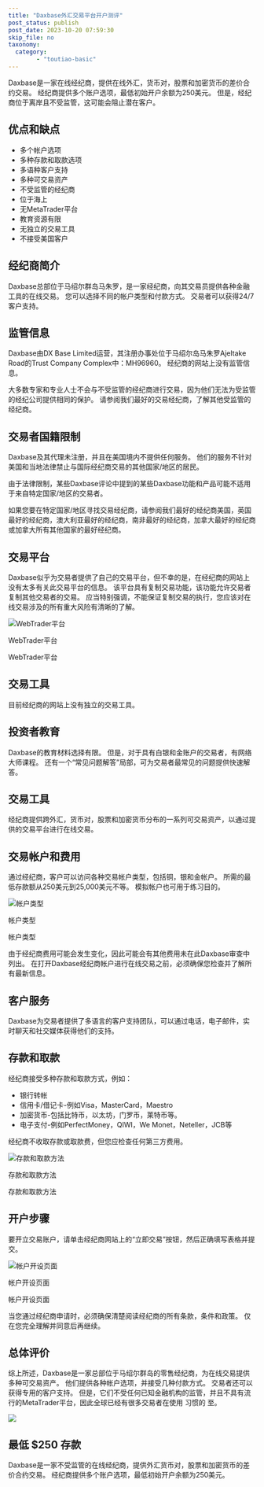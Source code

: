 ```yaml
---
title: "Daxbase外汇交易平台开户测评"
post_status: publish
post_date: 2023-10-20 07:59:30
skip_file: no
taxonomy:
  category:
        - "toutiao-basic"
---
```


Daxbase是一家在线经纪商，提供在线外汇，货币对，股票和加密货币的差价合约交易。 经纪商提供多个账户选项，最低初始开户余额为250美元。 但是，经纪商位于离岸且不受监管，这可能会阻止潜在客户。

## 优点和缺点

- 多个帐户选项
- 多种存款和取款选项
- 多语种客户支持
- 多种可交易资产
- 不受监管的经纪商
- 位于海上
- 无MetaTrader平台
- 教育资源有限
- 无独立的交易工具
- 不接受美国客户

## 经纪商简介

Daxbase总部位于马绍尔群岛马朱罗，是一家经纪商，向其交易员提供各种金融工具的在线交易。 您可以选择不同的帐户类型和付款方式。 交易者可以获得24/7客户支持。

## 监管信息

Daxbase由DX Base Limited运营，其注册办事处位于马绍尔岛马朱罗Ajeltake Road的Trust Company Complex中：MH96960。 经纪商的网站上没有监管信息。

大多数专家和专业人士不会与不受监管的经纪商进行交易，因为他们无法为受监管的经纪公司提供相同的保护。 请参阅我们最好的交易经纪商，了解其他受监管的经纪商。

## 交易者国籍限制

Daxbase及其代理未注册，并且在美国境内不提供任何服务。 他们的服务不针对美国和当地法律禁止与国际经纪商交易的其他国家/地区的居民。

由于法律限制，某些Daxbase评论中提到的某些Daxbase功能和产品可能不适用于来自特定国家/地区的交易者。

如果您要在特定国家/地区寻找交易经纪商，请参阅我们最好的经纪商美国，英国最好的经纪商，澳大利亚最好的经纪商，南非最好的经纪商，加拿大最好的经纪商或加拿大所有其他国家的最好经纪商。

## 交易平台

Daxbase似乎为交易者提供了自己的交易平台，但不幸的是，在经纪商的网站上没有太多有关此交易平台的信息。 该平台具有复制交易功能，该功能允许交易者复制其他交易者的交易。 应当特别强调，不能保证复制交易的执行，您应该对在线交易涉及的所有重大风险有清晰的了解。

![WebTrader平台](https://cdn.fendou.la/funstoutiao/2020/11/Daxbase-Review-WebTrader-.jpg "WebTrader平台")

WebTrader平台

WebTrader平台

## 交易工具

目前经纪商的网站上没有独立的交易工具。

## 投资者教育

Daxbase的教育材料选择有限。 但是，对于具有白银和金账户的交易者，有网络大师课程。 还有一个“常见问题解答”局部，可为交易者最常见的问题提供快速解答。

## 交易工具

经纪商提供跨外汇，货币对，股票和加密货币分布的一系列可交易资产，以通过提供的交易平台进行在线交易。

## 交易帐户和费用

通过经纪商，客户可以访问各种交易帐户类型，包括铜，银和金帐户。 所需的最低存款额从250美元到25,000美元不等。 模拟帐户也可用于练习目的。

![帐户类型](https://cdn.fendou.la/funstoutiao/2020/11/Daxbase-Review-Account-Types.jpg "帐户类型")

帐户类型

帐户类型

由于经纪商费用可能会发生变化，因此可能会有其他费用未在此Daxbase审查中列出。 在打开Daxbase经纪商帐户进行在线交易之前，必须确保您检查并了解所有最新信息。

## 客户服务

Daxbase为交易者提供了多语言的客户支持团队，可以通过电话，电子邮件，实时聊天和社交媒体获得他们的支持。

## 存款和取款

经纪商接受多种存款和取款方式，例如：

- 银行转帐
- 信用卡/借记卡-例如Visa，MasterCard，Maestro
- 加密货币-包括比特币，以太坊，门罗币，莱特币等。
- 电子支付-例如PerfectMoney，QIWI，We Monet，Neteller，JCB等

经纪商不收取存款或取款费，但您应检查任何第三方费用。

![存款和取款方法](https://cdn.fendou.la/funstoutiao/2020/11/Daxbase-Review-Deposit-Withdrawal-Methods-1024x367.jpg "存款和取款方法")

存款和取款方法

存款和取款方法

## 开户步骤

要开立交易账户，请单击经纪商网站上的“立即交易”按钮，然后正确填写表格并提交。

![帐户开设页面](https://cdn.fendou.la/funstoutiao/2020/11/Daxbase-Review-Account-Opening-Page-581x1024.jpg "帐户开设页面")

帐户开设页面

帐户开设页面

当您通过经纪商申请时，必须确保清楚阅读经纪商的所有条款，条件和政策。 仅在您完全理解并同意后再继续。

## 总体评价

综上所述，Daxbase是一家总部位于马绍尔群岛的零售经纪商，为在线交易提供多种可交易资产。 他们提供各种帐户选项，并接受几种付款方式。 交易者还可以获得专用的客户支持。 但是，它们不受任何已知金融机构的监管，并且不具有流行的MetaTrader平台，因此全球已经有很多交易者在使用 习惯的 至。

![](https://cdn.fendou.la/funstoutiao/2020/11/Daxbase-Logo.png)

## 最低 $250 存款

Daxbase是一家不受监管的在线经纪商，提供外汇货币对，股票和加密货币的差价合约交易。 经纪商提供多个账户选项，最低初始开户余额为250美元。

